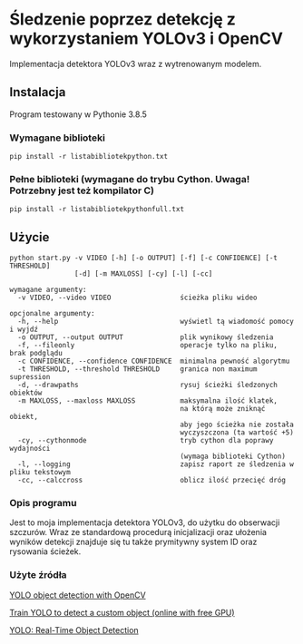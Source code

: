 # Śledzenie poprzez detekcję z wykorzystaniem YOLOv3 i OpenCV
Implementacja detektora YOLOv3 wraz z wytrenowanym modelem.

## Instalacja

Program testowany w Pythonie 3.8.5

### Wymagane biblioteki
```Linux
pip install -r listabibliotekpython.txt
```

### Pełne biblioteki (wymagane do trybu Cython. Uwaga! Potrzebny jest też kompilator C)
```Linux
pip install -r listabibliotekpythonfull.txt
```

## Użycie
```Linux
python start.py -v VIDEO [-h] [-o OUTPUT] [-f] [-c CONFIDENCE] [-t THRESHOLD] 
                [-d] [-m MAXLOSS] [-cy] [-l] [-cc]

wymagane argumenty:
  -v VIDEO, --video VIDEO                 ścieżka pliku wideo

opcjonalne argumenty:
  -h, --help                              wyświetl tą wiadomość pomocy i wyjdź
  -o OUTPUT, --output OUTPUT              plik wynikowy śledzenia
  -f, --fileonly                          operacje tylko na pliku, brak podglądu
  -c CONFIDENCE, --confidence CONFIDENCE  minimalna pewność algorytmu
  -t THRESHOLD, --threshold THRESHOLD     granica non maximum supression
  -d, --drawpaths                         rysuj ścieżki śledzonych obiektów
  -m MAXLOSS, --maxloss MAXLOSS           maksymalna ilość klatek, 
                                          na którą może zniknąć obiekt,
                                          aby jego ścieżka nie została
                                          wyczyszczona (ta wartość +5)
  -cy, --cythonmode                       tryb cython dla poprawy wydajności 
                                          (wymaga biblioteki Cython)
  -l, --logging                           zapisz raport ze śledzenia w pliku tekstowym
  -cc, --calccross                        oblicz ilość przecięć dróg
  ```
  
  ### Opis programu
  Jest to moja implementacja detektora YOLOv3, do użytku do obserwacji szczurów. Wraz ze standardową procedurą inicjalizacji oraz ułożenia wyników detekcji znajduje się tu także prymitywny system ID oraz rysowania ścieżek.
  
  ### Użyte źródła
  [YOLO object detection with OpenCV](https://www.pyimagesearch.com/2018/11/12/yolo-object-detection-with-opencv/)
  
  [Train YOLO to detect a custom object (online with free GPU)](https://pysource.com/2020/04/02/train-yolo-to-detect-a-custom-object-online-with-free-gpu/)
  
  [YOLO: Real-Time Object Detection](https://pjreddie.com/darknet/yolo/)
